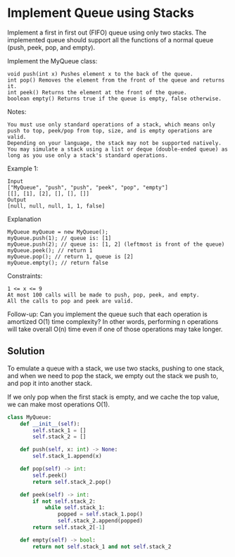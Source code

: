 # Implement Queue using Stacks

Implement a first in first out (FIFO) queue using only two stacks. The implemented queue should support all the functions of a normal queue (push, peek, pop, and empty).

Implement the MyQueue class:

    void push(int x) Pushes element x to the back of the queue.
    int pop() Removes the element from the front of the queue and returns it.
    int peek() Returns the element at the front of the queue.
    boolean empty() Returns true if the queue is empty, false otherwise.

Notes:

    You must use only standard operations of a stack, which means only push to top, peek/pop from top, size, and is empty operations are valid.
    Depending on your language, the stack may not be supported natively. You may simulate a stack using a list or deque (double-ended queue) as long as you use only a stack's standard operations.

Example 1:

```
Input
["MyQueue", "push", "push", "peek", "pop", "empty"]
[[], [1], [2], [], [], []]
Output
[null, null, null, 1, 1, false]
```

Explanation
```
MyQueue myQueue = new MyQueue();
myQueue.push(1); // queue is: [1]
myQueue.push(2); // queue is: [1, 2] (leftmost is front of the queue)
myQueue.peek(); // return 1
myQueue.pop(); // return 1, queue is [2]
myQueue.empty(); // return false
```

Constraints:

    1 <= x <= 9
    At most 100 calls will be made to push, pop, peek, and empty.
    All the calls to pop and peek are valid.

Follow-up: Can you implement the queue such that each operation is amortized O(1) time complexity? In other words, performing n operations will take overall O(n) time even if one of those operations may take longer.

## Solution

To emulate a queue with a stack, we use two stacks, pushing to one
stack, and when we need to pop the stack, we empty out the stack we push
to, and pop it into another stack.

If we only pop when the first stack is empty, and we cache the top
value, we can make most operations O(1).

```py
class MyQueue:
    def __init__(self):
        self.stack_1 = []
        self.stack_2 = []

    def push(self, x: int) -> None:
        self.stack_1.append(x)

    def pop(self) -> int:
        self.peek()
        return self.stack_2.pop()

    def peek(self) -> int:
        if not self.stack_2:
            while self.stack_1:
                popped = self.stack_1.pop()
                self.stack_2.append(popped)
        return self.stack_2[-1]

    def empty(self) -> bool:
        return not self.stack_1 and not self.stack_2
```
